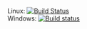 Linux: [![Build Status](https://travis-ci.org/kellender/seattlelib_v2.svg?branch=continuous_integration_testing)](https://travis-ci.org/kellender/seattlelib_v2)
<br/>
Windows: [![Build status](https://ci.appveyor.com/api/projects/status/67g61fiq038upa6q?svg=true)](https://ci.appveyor.com/project/kellender/seattlelib-v2/branch/continuous_integration_testing)
